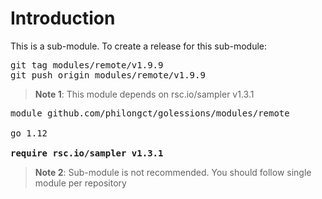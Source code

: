 
# Introduction
This is a sub-module.
To create a release for this sub-module:
<pre>
git tag modules/remote/v1.9.9
git push origin modules/remote/v1.9.9
</pre>

> **Note 1**: This module depends on rsc.io/sampler v1.3.1
<pre>
module github.com/philongct/golessions/modules/remote

go 1.12

<b>require rsc.io/sampler v1.3.1</b>
</pre>

> **Note 2**: Sub-module is not recommended. You should follow single module per repository

